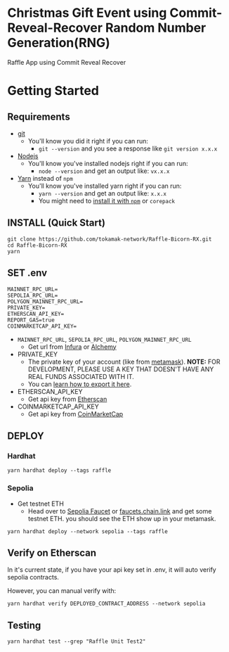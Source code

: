 # Christmas Gift Event using Commit-Reveal-Recover Random Number Generation(RNG)

Raffle App using Commit Reveal Recover<br>

# Getting Started
## Requirements
- [git](https://git-scm.com/book/en/v2/Getting-Started-Installing-Git)
  - You'll know you did it right if you can run:
    - `git --version` and you see a response like `git version x.x.x`
- [Nodejs](https://nodejs.org/en/)
  - You'll know you've installed nodejs right if you can run:
    - `node --version` and get an output like: `vx.x.x`
- [Yarn](https://yarnpkg.com/getting-started/install) instead of `npm`
  - You'll know you've installed yarn right if you can run:
    - `yarn --version` and get an output like: `x.x.x`
    - You might need to [install it with `npm`](https://classic.yarnpkg.com/lang/en/docs/install/) or `corepack`

## INSTALL (Quick Start)
```shell
git clone https://github.com/tokamak-network/Raffle-Bicorn-RX.git
cd Raffle-Bicorn-RX
yarn
```

## SET .env
```shell
MAINNET_RPC_URL=
SEPOLIA_RPC_URL=
POLYGON_MAINNET_RPC_URL=
PRIVATE_KEY=
ETHERSCAN_API_KEY=
REPORT_GAS=true
COINMARKETCAP_API_KEY=
```
- `MAINNET_RPC_URL`, `SEPOLIA_RPC_URL`, `POLYGON_MAINNET_RPC_URL`
  - Get url from [Infura](https://app.infura.io/dashboard) or [Alchemy](https://alchemy.com/?a=673c802981)
- PRIVATE_KEY
  - The private key of your account (like from [metamask](https://metamask.io/)). **NOTE:** FOR DEVELOPMENT, PLEASE USE A KEY THAT DOESN'T HAVE ANY REAL FUNDS ASSOCIATED WITH IT.
  - You can [learn how to export it here](https://metamask.zendesk.com/hc/en-us/articles/360015289632-How-to-Export-an-Account-Private-Key).
- ETHERSCAN_API_KEY
  - Get api key from [Etherscan](https://etherscan.io/myapikey/)
- COINMARKETCAP_API_KEY
  - Get api key from [CoinMarketCap](https://pro.coinmarketcap.com/account/)

## DEPLOY
### Hardhat
```
yarn hardhat deploy --tags raffle
```
### Sepolia
- Get testnet ETH
  - Head over to [Sepolia Faucet](https://sepoliafaucet.com/) or [faucets.chain.link](https://faucets.chain.link/) and get some testnet ETH. you should see the ETH show up in your metamask.
```
yarn hardhat deploy --network sepolia --tags raffle
```

## Verify on Etherscan
In it's current state, if you have your api key set in .env, it will auto verify sepolia contracts.

However, you can manual verify with:

```
yarn hardhat verify DEPLOYED_CONTRACT_ADDRESS --network sepolia
```

## Testing
```
yarn hardhat test --grep "Raffle Unit Test2"
```
